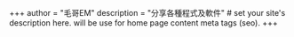 +++
author = "毛哥EM"
description = "分享各種程式及軟件" # set your site's description here. will be use for home page content meta tags (seo).
+++
